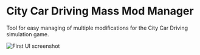 # City Car Driving Mass Mod Manager
Tool for easy managing of multiple modifications for the City Car Driving simulation game.

![First UI screenshot](https://i.gyazo.com/15cba8f55ad5e03f3b66fa751f1cff50.png)
